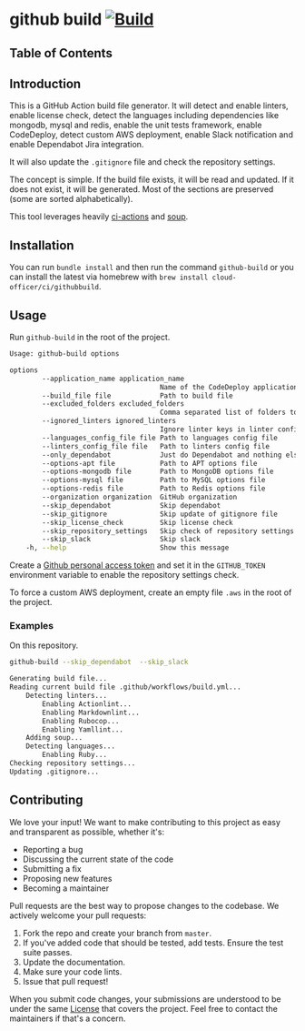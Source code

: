 # github build [![Build](https://github.com/Cloud-Officer/github-build/actions/workflows/build.yml/badge.svg)](https://github.com/Cloud-Officer/github-build/actions/workflows/build.yml)

## Table of Contents

## Introduction

This is a GitHub Action build file generator. It will detect and enable linters, enable license check, detect the
languages including dependencies like mongodb, mysql and redis, enable the unit tests framework, enable CodeDeploy,
detect custom AWS deployment, enable Slack notification and enable Dependabot Jira integration.

It will also update the `.gitignore` file and check the repository settings.

The concept is simple. If the build file exists, it will be read and updated. If it does not exist, it will be
generated. Most of the sections are preserved (some are sorted alphabetically).

This tool leverages heavily [ci-actions](https://github.com/Cloud-Officer/ci-actions)
and [soup](https://github.com/Cloud-Officer/soup).

## Installation

You can run `bundle install` and then run the command `github-build` or you can install the latest via homebrew
with `brew install cloud-officer/ci/githubbuild`.

## Usage

Run `github-build` in the root of the project.

```bash
Usage: github-build options

options
        --application_name application_name
                                     Name of the CodeDeploy application
        --build_file file            Path to build file
        --excluded_folders excluded_folders
                                     Comma separated list of folders to ignore
        --ignored_linters ignored_linters
                                     Ignore linter keys in linter config file
        --languages_config_file file Path to languages config file
        --linters_config_file file   Path to linters config file
        --only_dependabot            Just do Dependabot and nothing else
        --options-apt file           Path to APT options file
        --options-mongodb file       Path to MongoDB options file
        --options-mysql file         Path to MySQL options file
        --options-redis file         Path to Redis options file
        --organization organization  GitHub organization
        --skip_dependabot            Skip dependabot
        --skip_gitignore             Skip update of gitignore file
        --skip_license_check         Skip license check
        --skip_repository_settings   Skip check of repository settings
        --skip_slack                 Skip slack
    -h, --help                       Show this message
```

Create a [Github personal access token](https://github.com/settings/tokens) and set it in the `GITHUB_TOKEN`
environment variable to enable the repository settings check.

To force a custom AWS deployment, create an empty file `.aws` in the root of the project.

### Examples

On this repository.

```bash
github-build --skip_dependabot  --skip_slack

Generating build file...
Reading current build file .github/workflows/build.yml...
    Detecting linters...
        Enabling Actionlint...
        Enabling Markdownlint...
        Enabling Rubocop...
        Enabling Yamllint...
    Adding soup...
    Detecting languages...
        Enabling Ruby...
Checking repository settings...
Updating .gitignore...
```

## Contributing

We love your input! We want to make contributing to this project as easy and transparent as possible, whether it's:

- Reporting a bug
- Discussing the current state of the code
- Submitting a fix
- Proposing new features
- Becoming a maintainer

Pull requests are the best way to propose changes to the codebase. We actively welcome your pull requests:

1. Fork the repo and create your branch from `master`.
2. If you've added code that should be tested, add tests. Ensure the test suite passes.
3. Update the documentation.
4. Make sure your code lints.
5. Issue that pull request!

When you submit code changes, your submissions are understood to be under the same [License](license) that covers the
project. Feel free to contact the maintainers if that's a concern.
